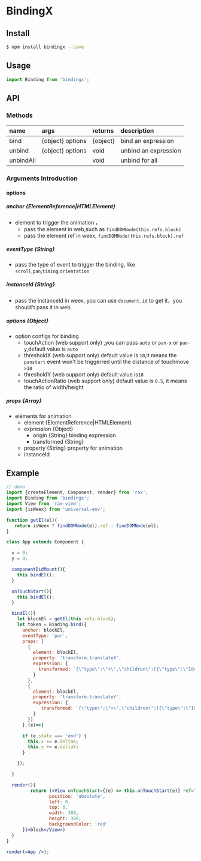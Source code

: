# BindingX

## Install

```bash
$ npm install bindingx --save
```

## Usage

```jsx
import Binding from 'bindingx';
```


## API


### Methods

|name|args|returns|description|
|:---------------|:--------|:----|:----------|
|bind|{object} options|{object}|bind an expression|
|unbind|{object} options| void |unbind an expression|
|unbindAll|| void |unbind for all|

### Arguments Introduction

#### options

##### anchor {ElementReference|HTMLElement}

- element to trigger the animation ，
	- pass the element in web,such as ``` findDOMNode(this.refs.block) ```
	- pass the element ref in weex, `findDOMNode(this.refs.block).ref`

##### eventType {String}

- pass the type of event to trigger the binding, like `scroll`,`pan`,`timing`,`orientation`

##### instanceId {String}

- pass the instanceId in weex, you can use `document.id` to get it，you should't pass it in web

##### options {Object}

- option configs for binding
	- touchAction (web support only) ,you can pass `auto` or `pan-x` or `pan-y`,default value is `auto`
	- thresholdX (web support only)  default value is `10`,it means the `panstart` event won't be triggerred until the distance of touchmove `>10`
	- thresholdY (web support only)  default value is`10`
	- touchActionRatio (web support only) default value is `0.5`, it means the ratio of width/height

##### props {Array}

- elements for animation
   - element {ElementReference|HTMLElement}
	- expression {Object}
		- origin {String} binding expression
		- transformed {String}
	- property {String} property for animation
	- instanceId


## Example

```jsx
// demo
import {createElement, Component, render} from 'rax';
import Binding from 'bindingx';
import View from 'rax-view';
import {isWeex} from 'universal-env';

function getEl(el){
   return isWeex ? findDOMNode(el).ref : findDOMNode(el);
}

class App extends Component {

  x = 0;
  y = 0;

  componentDidMount(){
  	this.bindEl();
  }

  onTouchStart(){
    this.bindEl();
  }

  bindEl(){
    let blockEl = getEl(this.refs.block);
    let token = Binding.bind({
      anchor: blockEl,
      eventType: 'pan',
      props: [
        {
          element: blockEl,
          property: 'transform.translateX',
          expression: {
            transformed: `{\"type\":\"+\",\"children\":[{\"type\":\"Identifier\",\"value\":\"x\"},{\"type\":\"NumericLiteral\",\"value\":\"${this.x}\"}]}`
          }
        },
        {
          element: blockEl,
          property: 'transform.translateY',
          expression: {
             transformed: `{\"type\":\"+\",\"children\":[{\"type\":\"Identifier\",\"value\":\"y\"},{\"type\":\"NumericLiteral\",\"value\":\"${this.y}\"}]}`
          }
        }]
      },(e)=>{

      if (e.state === 'end') {
        this.x += e.deltaX;
        this.y += e.deltaY;
      }

    });

  }

  render(){
		 return (<View onTouchStart={(e) => this.onTouchStart(e)} ref="block" style={{
		        position: 'absolute',
		        left: 0,
		        top: 0,
		        width: 300,
		        height: 300,
		        backgroundColor: 'red'
      }}>block</View>)
  }
}

render(<App />);
```



